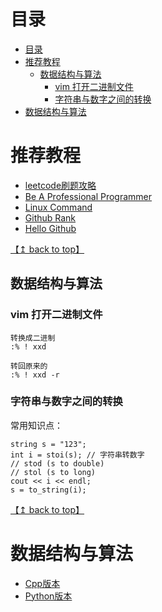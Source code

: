 # 目录

<!--ts-->
* [目录](#目录)
* [推荐教程](#推荐教程)
   * [数据结构与算法](#数据结构与算法)
      * [vim 打开二进制文件](#vim-打开二进制文件)
      * [字符串与数字之间的转换](#字符串与数字之间的转换)
* [数据结构与算法](#数据结构与算法-1)

<!-- Added by: zwl, at: 2021年10月 4日 星期一 16时16分55秒 CST -->

<!--te-->


# 推荐教程

- [leetcode刷题攻略](https://github.com/youngyangyang04/leetcode-master) 
- [Be A Professional Programmer](https://github.com/stanzhai/be-a-professional-programmer) 
- [Linux Command](https://github.com/jaywcjlove/linux-command) 
- [Github Rank](https://github.com/jaywcjlove/github-rank) 
- [Hello Github](https://github.com/521xueweihan/HelloGitHub) 

[【↥ back to top】](#目录)
## 数据结构与算法

### vim 打开二进制文件

```
转换成二进制
:% ! xxd

转回原来的
:% ! xxd -r
```


### 字符串与数字之间的转换

常用知识点：

```
string s = "123";
int i = stoi(s); // 字符串转数字
// stod (s to double)
// stol (s to long)
cout << i << endl;
s = to_string(i);
```

[【↥ back to top】](#目录)
# 数据结构与算法

- [Cpp版本](./DataStructure/Cpp.md) 
- [Python版本](./DataStructure/Python.md) 
